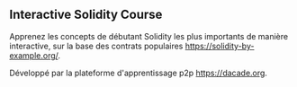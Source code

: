 ## Interactive Solidity Course

Apprenez les concepts de débutant Solidity les plus importants de manière interactive, sur la base des contrats populaires https://solidity-by-example.org/.

Développé par la plateforme d'apprentissage p2p https://dacade.org.